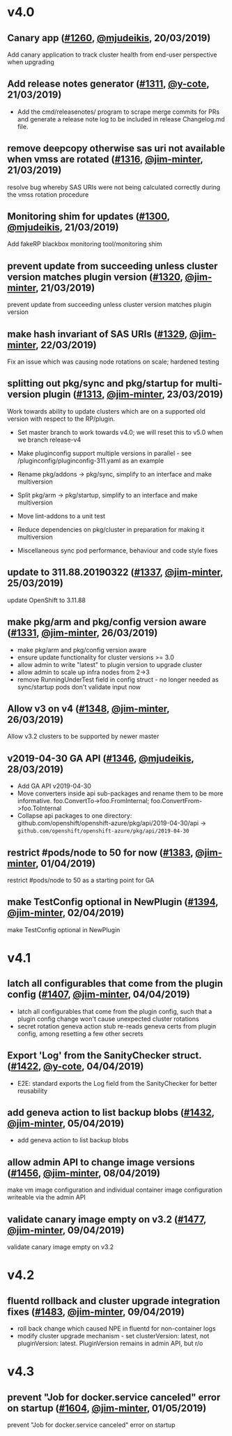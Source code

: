 # v4.0

## Canary app ([#1260](https://github.com/openshift/openshift-azure/pull/1260), [@mjudeikis](https://github.com/mjudeikis), 20/03/2019)

Add canary application to track cluster health from end-user perspective when upgrading


## Add release notes generator ([#1311](https://github.com/openshift/openshift-azure/pull/1311), [@y-cote](https://github.com/y-cote), 21/03/2019)

- Add the cmd/releasenotes/ program to scrape merge commits for PRs and generate a release note log to be included in release Changelog.md file.


## remove deepcopy otherwise sas uri not available when vmss are rotated ([#1316](https://github.com/openshift/openshift-azure/pull/1316), [@jim-minter](https://github.com/jim-minter), 21/03/2019)

resolve bug whereby SAS URIs were not being calculated correctly during the vmss rotation procedure


## Monitoring shim for updates ([#1300](https://github.com/openshift/openshift-azure/pull/1300), [@mjudeikis](https://github.com/mjudeikis), 21/03/2019)

Add fakeRP blackbox monitoring tool/monitoring shim


## prevent update from succeeding unless cluster version matches plugin version ([#1320](https://github.com/openshift/openshift-azure/pull/1320), [@jim-minter](https://github.com/jim-minter), 21/03/2019)

prevent update from succeeding unless cluster version matches plugin version


## make hash invariant of SAS URIs ([#1329](https://github.com/openshift/openshift-azure/pull/1329), [@jim-minter](https://github.com/jim-minter), 22/03/2019)

Fix an issue which was causing node rotations on scale; hardened testing


## splitting out pkg/sync and pkg/startup for multi-version plugin ([#1313](https://github.com/openshift/openshift-azure/pull/1313), [@jim-minter](https://github.com/jim-minter), 23/03/2019)

Work towards ability to update clusters which are on a supported old version
with respect to the RP/plugin.

* Set master branch to work towards v4.0; we will reset this to v5.0 when we
  branch release-v4

* Make pluginconfig support multiple versions in parallel - see
  /pluginconfig/pluginconfig-311.yaml as an example

* Rename pkg/addons -> pkg/sync, simplify to an interface and make multiversion

* Split pkg/arm -> pkg/startup, simplify to an interface and make multiversion

* Move lint-addons to a unit test

* Reduce dependencies on pkg/cluster in preparation for making it multiversion

* Miscellaneous sync pod performance, behaviour and code style fixes


## update to 311.88.20190322 ([#1337](https://github.com/openshift/openshift-azure/pull/1337), [@jim-minter](https://github.com/jim-minter), 25/03/2019)

update OpenShift to 3.11.88


## make pkg/arm and pkg/config version aware ([#1331](https://github.com/openshift/openshift-azure/pull/1331), [@jim-minter](https://github.com/jim-minter), 26/03/2019)

* make pkg/arm and pkg/config version aware
* ensure update functionality for cluster versions >= 3.0
* allow admin to write "latest" to plugin version to upgrade cluster
* allow admin to scale up infra nodes from 2->3
* remove RunningUnderTest field in config struct - no longer needed as sync/startup pods don't validate input now


## Allow v3 on v4 ([#1348](https://github.com/openshift/openshift-azure/pull/1348), [@jim-minter](https://github.com/jim-minter), 26/03/2019)

Allow v3.2 clusters to be supported by newer master


## v2019-04-30 GA API ([#1346](https://github.com/openshift/openshift-azure/pull/1346), [@mjudeikis](https://github.com/mjudeikis), 28/03/2019)

- Add GA API v2019-04-30
- Move converters inside api sub-packages and rename them to be more informative.
foo.ConvertTo->foo.FromInternal; foo.ConvertFrom->foo.ToInternal
- Collapse api packages to one directory:  github.com/openshift/openshift-azure/pkg/api/2019-04-30/api -> `github.com/openshift/openshift-azure/pkg/api/2019-04-30`


## restrict #pods/node to 50 for now ([#1383](https://github.com/openshift/openshift-azure/pull/1383), [@jim-minter](https://github.com/jim-minter), 01/04/2019)

restrict #pods/node to 50 as a starting point for GA


## make TestConfig optional in NewPlugin ([#1394](https://github.com/openshift/openshift-azure/pull/1394), [@jim-minter](https://github.com/jim-minter), 02/04/2019)

make TestConfig optional in NewPlugin


# v4.1

## latch all configurables that come from the plugin config ([#1407](https://github.com/openshift/openshift-azure/pull/1407), [@jim-minter](https://github.com/jim-minter), 04/04/2019)

* latch all configurables that come from the plugin config, such that a plugin config change won't cause unexpected cluster rotations
* secret rotation geneva action stub re-reads geneva certs from plugin config, among resetting a few other secrets


## Export 'Log' from the SanityChecker struct. ([#1422](https://github.com/openshift/openshift-azure/pull/1422), [@y-cote](https://github.com/y-cote), 04/04/2019)

- E2E: standard exports the Log field from the SanityChecker for better reusability


## add geneva action to list backup blobs ([#1432](https://github.com/openshift/openshift-azure/pull/1432), [@jim-minter](https://github.com/jim-minter), 05/04/2019)

* add geneva action to list backup blobs


## allow admin API to change image versions ([#1456](https://github.com/openshift/openshift-azure/pull/1456), [@jim-minter](https://github.com/jim-minter), 08/04/2019)

make vm image configuration and individual container image configuration writeable via the admin API


## validate canary image empty on v3.2 ([#1477](https://github.com/openshift/openshift-azure/pull/1477), [@jim-minter](https://github.com/jim-minter), 09/04/2019)

validate canary image empty on v3.2


# v4.2

## fluentd rollback and cluster upgrade integration fixes ([#1483](https://github.com/openshift/openshift-azure/pull/1483), [@jim-minter](https://github.com/jim-minter), 09/04/2019)

* roll back change which caused NPE in fluentd for non-container logs
* modify cluster upgrade mechanism - set clusterVersion: latest, not pluginVersion: latest.  PluginVersion remains in admin API, but r/o


# v4.3

## prevent "Job for docker.service canceled" error on startup ([#1604](https://github.com/openshift/openshift-azure/pull/1604), [@jim-minter](https://github.com/jim-minter), 01/05/2019)

prevent "Job for docker.service canceled" error on startup

